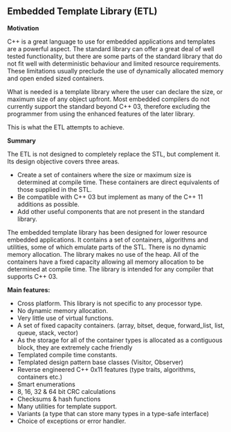 Embedded Template Library (ETL)
-------------------------

**Motivation**

C++ is a great language to use for embedded applications and templates are a powerful aspect. The standard library can offer a great deal of well tested functionality,  but there are some parts of the standard library that do not fit well with deterministic behaviour and limited resource requirements. These limitations usually preclude the use of dynamically allocated memory and open ended sized containers.  

What is needed is a template library where the user can declare the size, or maximum size of any object upfront. Most embedded compilers do not currently support the standard beyond C++ 03, therefore excluding the programmer from using the enhanced features of the later library.

This is what the ETL attempts to achieve.

**Summary**

The ETL is not designed to completely replace the STL, but complement it.  
Its design objective covers three areas.

- Create a set of containers where the size or maximum size is determined at compile time. These containers are direct equivalents of those supplied in the STL.
- Be compatible with C++ 03 but implement as many of the C++ 11 additions as possible.
- Add other useful components that are not present in the standard library.

The embedded template library has been designed for lower resource embedded applications.
It contains a set of containers, algorithms and utilities, some of which emulate parts of the STL.
There is no dynamic memory allocation. The library makes no use of the heap. All of the containers have a fixed capacity allowing all memory allocation to be determined at compile time.
The library is intended for any compiler that supports C++ 03.

**Main features:**

 - Cross platform. This library is not specific to any processor type.
 - No dynamic memory allocation.
 - Very little use of virtual functions.
 - A set of fixed capacity containers. (array, bitset, deque, forward_list, list, queue,  stack, vector)
 - As the storage for all of the container types is allocated as a contiguous block, they are extremely cache friendly
 - Templated compile time constants.
 - Templated design pattern base classes (Visitor, Observer)
 - Reverse engineered C++ 0x11 features (type traits, algorithms, containers etc.)
 - Smart enumerations
 - 8, 16, 32 & 64 bit CRC calculations
 - Checksums & hash functions
 - Many utilities for template support.
 - Variants (a type that can store many types in a type-safe interface)
 - Choice of exceptions or error handler.

